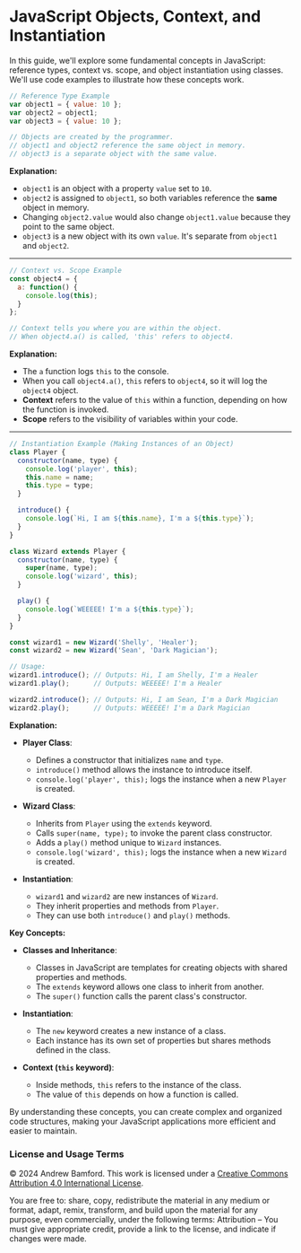 # JavaScript Objects, Context, and Instantiation

In this guide, we'll explore some fundamental concepts in JavaScript: reference types, context vs. scope, and object instantiation using classes. We'll use code examples to illustrate how these concepts work.

```javascript
// Reference Type Example
var object1 = { value: 10 };
var object2 = object1;
var object3 = { value: 10 };

// Objects are created by the programmer.
// object1 and object2 reference the same object in memory.
// object3 is a separate object with the same value.
```

**Explanation:**

- `object1` is an object with a property `value` set to `10`.
- `object2` is assigned to `object1`, so both variables reference the **same** object in memory.
- Changing `object2.value` would also change `object1.value` because they point to the same object.
- `object3` is a new object with its own `value`. It's separate from `object1` and `object2`.

---

```javascript
// Context vs. Scope Example
const object4 = {
  a: function() {
    console.log(this);
  }
};

// Context tells you where you are within the object.
// When object4.a() is called, 'this' refers to object4.
```

**Explanation:**

- The `a` function logs `this` to the console.
- When you call `object4.a()`, `this` refers to `object4`, so it will log the `object4` object.
- **Context** refers to the value of `this` within a function, depending on how the function is invoked.
- **Scope** refers to the visibility of variables within your code.

---

```javascript
// Instantiation Example (Making Instances of an Object)
class Player {
  constructor(name, type) {
    console.log('player', this);
    this.name = name;
    this.type = type;
  }

  introduce() {
    console.log(`Hi, I am ${this.name}, I'm a ${this.type}`);
  }
}

class Wizard extends Player {
  constructor(name, type) {
    super(name, type);
    console.log('wizard', this);
  }

  play() {
    console.log(`WEEEEE! I'm a ${this.type}`);
  }
}

const wizard1 = new Wizard('Shelly', 'Healer');
const wizard2 = new Wizard('Sean', 'Dark Magician');

// Usage:
wizard1.introduce(); // Outputs: Hi, I am Shelly, I'm a Healer
wizard1.play();      // Outputs: WEEEEE! I'm a Healer

wizard2.introduce(); // Outputs: Hi, I am Sean, I'm a Dark Magician
wizard2.play();      // Outputs: WEEEEE! I'm a Dark Magician
```

**Explanation:**

- **Player Class**:
  - Defines a constructor that initializes `name` and `type`.
  - `introduce()` method allows the instance to introduce itself.
  - `console.log('player', this);` logs the instance when a new `Player` is created.

- **Wizard Class**:
  - Inherits from `Player` using the `extends` keyword.
  - Calls `super(name, type);` to invoke the parent class constructor.
  - Adds a `play()` method unique to `Wizard` instances.
  - `console.log('wizard', this);` logs the instance when a new `Wizard` is created.

- **Instantiation**:
  - `wizard1` and `wizard2` are new instances of `Wizard`.
  - They inherit properties and methods from `Player`.
  - They can use both `introduce()` and `play()` methods.

**Key Concepts:**

- **Classes and Inheritance**:
  - Classes in JavaScript are templates for creating objects with shared properties and methods.
  - The `extends` keyword allows one class to inherit from another.
  - The `super()` function calls the parent class's constructor.

- **Instantiation**:
  - The `new` keyword creates a new instance of a class.
  - Each instance has its own set of properties but shares methods defined in the class.

- **Context (`this` keyword)**:
  - Inside methods, `this` refers to the instance of the class.
  - The value of `this` depends on how a function is called.

By understanding these concepts, you can create complex and organized code structures, making your JavaScript applications more efficient and easier to maintain.


### License and Usage Terms

© 2024 Andrew Bamford. This work is licensed under a [Creative Commons Attribution 4.0 International License](https://creativecommons.org/licenses/by/4.0/).

You are free to: share, copy, redistribute the material in any medium or format, adapt, remix, transform, and build upon the material for any purpose, even commercially, under the following terms: Attribution – You must give appropriate credit, provide a link to the license, and indicate if changes were made.
